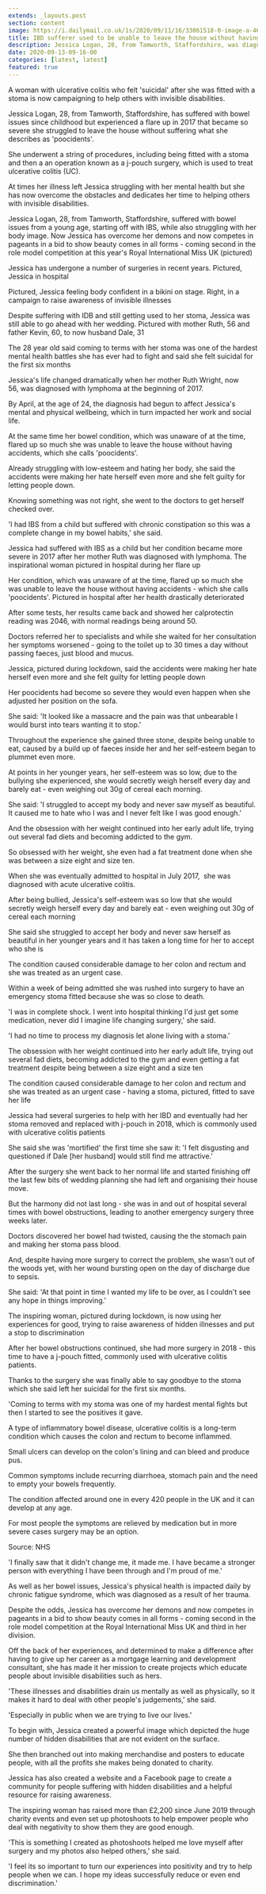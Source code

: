 ```yaml
---
extends: _layouts.post
section: content
image: https://i.dailymail.co.uk/1s/2020/09/11/16/33061518-0-image-a-46_1599837881743.jpg 
title: IBD sufferer used to be unable to leave the house without having poocidents 
description: Jessica Logan, 28, from Tamworth, Staffordshire, was diagnosed with acute ulcerative colitis in 2017 and had a series of operations to relieve her symptoms. 
date: 2020-09-13-09-16-00 
categories: [latest, latest] 
featured: true 
--- 
```

A woman with ulcerative colitis who felt 'suicidal' after she was fitted with a stoma is now campaigning to help others with invisible disabilities. 

Jessica Logan, 28, from Tamworth, Staffordshire, has suffered with bowel issues since childhood but experienced a flare up in 2017 that became so severe she struggled to leave the house without suffering what she describes as 'poocidents'.  

She underwent a string of procedures, including being fitted with a stoma and then a an operation known as a j-pouch surgery, which is used to treat ulcerative colitis (UC). 

At times her illness left Jessica struggling with her mental health but she has now overcome the obstacles and dedicates her time to helping others with invisible disabilities.  

Jessica Logan, 28, from Tamworth, Staffordshire, suffered with bowel issues from a young age, starting off with IBS, while also struggling with her body image. Now Jessica has overcome her demons and now competes in pageants in a bid to show beauty comes in all forms - coming second in the role model competition at this year's Royal International Miss UK (pictured) 

Jessica has undergone a number of surgeries in recent years. Pictured, Jessica in hospital 

Pictured, Jessica feeling body confident in a bikini on stage. Right, in a campaign to raise awareness of invisible illnesses 

Despite suffering with IDB and still getting used to her stoma, Jessica was still able to go ahead with her wedding. Pictured with mother Ruth, 56 and father Kevin, 60, to now husband Dale, 31

The 28 year old said coming to terms with her stoma was one of the hardest mental health battles she has ever had to fight and said she felt suicidal for the first six months

Jessica's life changed dramatically when her mother Ruth Wright, now 56, was diagnosed with lymphoma at the beginning of 2017. 

By April, at the age of 24, the diagnosis had begun to affect Jessica's mental and physical wellbeing, which in turn impacted her work and social life. 

At the same time her bowel condition, which was unaware of at the time, flared up so much she was unable to leave the house without having accidents, which she calls 'poocidents'. 

Already struggling with low-esteem and hating her body, she said the accidents were making her hate herself even more and she felt guilty for letting people down. 

Knowing something was not right, she went to the doctors to get herself checked over. 

'I had IBS from a child but suffered with chronic constipation so this was a complete change in my bowel habits,' she said. 

Jessica had suffered with IBS as a child but her condition became more severe in 2017 after her mother Ruth was diagnosed with lymphoma. The inspirational woman pictured in hospital during her flare up

Her condition, which was unaware of at the time, flared up so much she was unable to leave the house without having accidents - which she calls 'poocidents'. Pictured in hospital after her health drastically deteriorated

After some tests, her results came back and showed her calprotectin reading was 2046, with normal readings being around 50. 

Doctors referred her to specialists and while she waited for her consultation her symptoms worsened - going to the toilet up to 30 times a day without passing faeces, just blood and mucus. 

Jessica, pictured during lockdown, said the accidents were making her hate herself even more and she felt guilty for letting people down

Her poocidents had become so severe they would even happen when she adjusted her position on the sofa. 

She said: 'It looked like a massacre and the pain was that unbearable I would burst into tears wanting it to stop.'

Throughout the experience she gained three stone, despite being unable to eat, caused by a build up of faeces inside her and her self-esteem began to plummet even more. 

At points in her younger years, her self-esteem was so low, due to the bullying she experienced, she would secretly weigh herself every day and barely eat - even weighing out 30g of cereal each morning. 

She said: 'I struggled to accept my body and never saw myself as beautiful. It caused me to hate who I was and I never felt like I was good enough.' 

And the obsession with her weight continued into her early adult life, trying out several fad diets and becoming addicted to the gym. 

So obsessed with her weight, she even had a fat treatment done when she was between a size eight and size ten.  

When she was eventually admitted to hospital in July 2017,  she was diagnosed with acute ulcerative colitis. 

After being bullied, Jessica's self-esteem was so low that she would secretly weigh herself every day and barely eat - even weighing out 30g of cereal each morning

She said she struggled to accept her body and never saw herself as beautiful in her younger years and it has taken a long time for her to accept who she is

The condition caused considerable damage to her colon and rectum and she was treated as an urgent case. 

Within a week of being admitted she was rushed into surgery to have an emergency stoma fitted because she was so close to death. 

'I was in complete shock. I went into hospital thinking I'd just get some medication, never did I imagine life changing surgery,' she said.

'I had no time to process my diagnosis let alone living with a stoma.'

The obsession with her weight continued into her early adult life, trying out several fad diets, becoming addicted to the gym and even getting a fat treatment despite being between a size eight and a size ten

The condition caused considerable damage to her colon and rectum and she was treated as an urgent case - having a stoma, pictured, fitted to save her life

Jessica had several surgeries to help with her IBD and eventually had her stoma removed and replaced with j-pouch in 2018, which is commonly used with ulcerative colitis patients

She said she was 'mortified' the first time she saw it: 'I felt disgusting and questioned if Dale [her husband] would still find me attractive.'

After the surgery she went back to her normal life and started finishing off the last few bits of wedding planning she had left and organising their house move. 

But the harmony did not last long - she was in and out of hospital several times with bowel obstructions, leading to another emergency surgery three weeks later. 

Doctors discovered her bowel had twisted, causing the the stomach pain and making her stoma pass blood.  

And, despite having more surgery to correct the problem, she wasn't out of the woods yet, with her wound bursting open on the day of discharge due to sepsis. 

She said: 'At that point in time I wanted my life to be over, as I couldn't see any hope in things improving.'

The inspiring woman, pictured during lockdown, is now using her experiences for good, trying to raise awareness of hidden illnesses and put a stop to discrimination

After her bowel obstructions continued, she had more surgery in 2018 - this time to have a j-pouch fitted, commonly used with ulcerative colitis patients. 

Thanks to the surgery she was finally able to say goodbye to the stoma which she said left her suicidal for the first six months. 

'Coming to terms with my stoma was one of my hardest mental fights but then I started to see the positives it gave.

A type of inflammatory bowel disease, ulcerative colitis is a long-term condition which causes the colon and rectum to become inflammed. 

Small ulcers can develop on the colon's lining and can bleed and produce pus. 

Common symptoms include recurring diarrhoea, stomach pain and the need to empty your bowels frequently.

The condition affected around one in every 420 people in the UK and it can develop at any age. 

For most people the symptoms are relieved by medication but in more severe cases surgery may be an option.

Source: NHS 

'I finally saw that it didn't change me, it made me. I have became a stronger person with everything I have been through and I'm proud of me.'

As well as her bowel issues, Jessica's physical health is impacted daily by chronic fatigue syndrome, which was diagnosed as a result of her trauma. 

Despite the odds, Jessica has overcome her demons and now competes in pageants in a bid to show beauty comes in all forms - coming second in the role model competition at the Royal International Miss UK and third in her division. 

Off the back of her experiences, and determined to make a difference after having to give up her career as a mortgage learning and development consultant, she has made it her mission to create projects which educate people about invisible disabilities such as hers. 

'These illnesses and disabilities drain us mentally as well as physically, so it makes it hard to deal with other people's judgements,' she said. 

'Especially in public when we are trying to live our lives.'

To begin with, Jessica created a powerful image which depicted the huge number of hidden disabilities that are not evident on the surface. 

She then branched out into making merchandise and posters to educate people, with all the profits she makes being donated to charity. 

Jessica has also created a website and a Facebook page to create a community for people suffering with hidden disabilities and a helpful resource for raising awareness.  

The inspiring woman has raised more than £2,200 since June 2019 through charity events and even set up photoshoots to help empower people who deal with negativity to show them they are good enough. 

'This is something I created as photoshoots helped me love myself after surgery and my photos also helped others,' she said.

'I feel its so important to turn our experiences into positivity and try to help people when we can. I hope my ideas successfully reduce or even end discrimination.'

